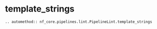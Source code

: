 # template_strings

```{eval-rst}
.. automethod:: nf_core.pipelines.lint.PipelineLint.template_strings
```
